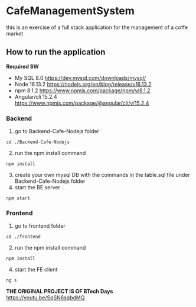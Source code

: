 # CafeManagementSystem

this is an exercise of a full stack application for the management of a coffe market

## How to run the application

**Required SW**
- My SQL 8.0 https://dev.mysql.com/downloads/mysql/
- Node 16.13.2 https://nodejs.org/en/blog/release/v16.13.2
- npm 8.1.2 https://www.npmjs.com/package/npm/v/8.1.2
- Angular/cli 15.2.4 https://www.npmjs.com/package/@angular/cli/v/15.2.4

### Backend

1. go to Backend-Cafe-Nodejs folder
```
cd ./Backend-Cafe-Nodejs
```
2. run the npm install command
```
npm install
```
3. create your own mysql DB with the commands in the table.sql file under Backend-Cafe-Nodejs folder
4. start the BE server
```
npm start
```

### Frontend

1. go to frontend folder
```
cd ./frontend
```
2. run the npm install command
```
npm install
```
4. start the FE client
```
ng s
```

**__THE ORIGINAL PROJECT IS OF BTech Days__** https://youtu.be/SqSN6sqbdMQ
